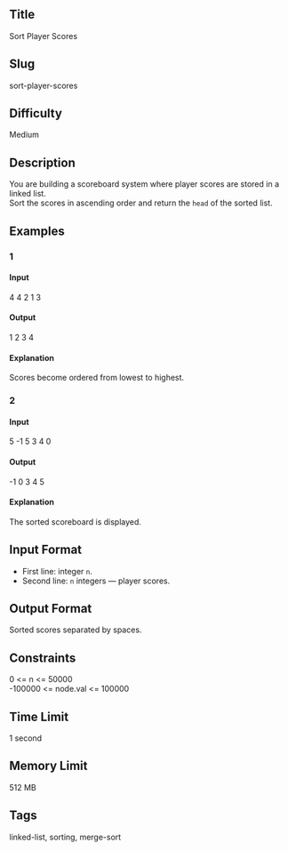 ## Title
Sort Player Scores

## Slug
sort-player-scores

## Difficulty
Medium

## Description

You are building a scoreboard system where player scores are stored in a linked list.  
Sort the scores in ascending order and return the `head` of the sorted list.

## Examples

### 1

#### Input
4
4 2 1 3

#### Output
1 2 3 4

#### Explanation
Scores become ordered from lowest to highest.

### 2

#### Input
5
-1 5 3 4 0

#### Output
-1 0 3 4 5

#### Explanation
The sorted scoreboard is displayed.

## Input Format
- First line: integer `n`.  
- Second line: `n` integers — player scores.

## Output Format
Sorted scores separated by spaces.

## Constraints
0 <= n <= 50000  
-100000 <= node.val <= 100000  

## Time Limit
1 second

## Memory Limit
512 MB

## Tags
linked-list, sorting, merge-sort
